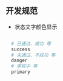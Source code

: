 <!--
 * @Author: wangshengxian
 * @Date: 2020-10-09 10:54:05
 * @LastEditors: wangshengxian
 * @LastEditTime: 2020-12-08 14:47:14
 * @Desc: 开发的一些规范
-->

## 开发规范

- 状态文字颜色显示

```bash

  # 已通过、成功 等
  success
  # 未通过、不成功 等
  danger
  # 审核中 等
  primary

```
